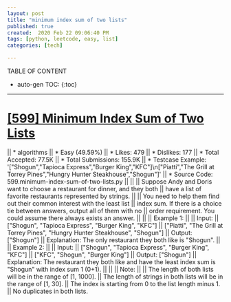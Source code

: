 ```yaml
---
layout: post
title: "minimum index sum of two lists"
published: true
created:  2020 Feb 22 09:06:40 PM
tags: [python, leetcode, easy, list]
categories: [tech]

---
```


TABLE OF CONTENT

* auto-gen TOC:
{:toc}

- - -

# [[599] Minimum Index Sum of Two Lists](https://leetcode.com/problems/minimum-index-sum-of-two-lists/description/)

|| * algorithms
|| * Easy (49.59%)
|| * Likes:    479
|| * Dislikes: 177
|| * Total Accepted:    77.5K
|| * Total Submissions: 155.9K
|| * Testcase Example:  '["Shogun","Tapioca Express","Burger King","KFC"]\n["Piatti","The Grill at Torrey Pines","Hungry Hunter Steakhouse","Shogun"]'
|| * Source Code:       599.minimum-index-sum-of-two-lists.py
|| 
|| 
|| Suppose Andy and Doris want to choose a restaurant for dinner, and they both
|| have a list of favorite restaurants represented by strings. 
|| 
|| You need to help them find out their common interest with the least list
|| index sum. If there is a choice tie between answers, output all of them with no
|| order requirement. You could assume there always exists an answer.
|| 
|| 
|| Example 1:
|| 
|| Input:
|| ["Shogun", "Tapioca Express", "Burger King", "KFC"]
|| ["Piatti", "The Grill at Torrey Pines", "Hungry Hunter Steakhouse", "Shogun"]
|| Output: ["Shogun"]
|| Explanation: The only restaurant they both like is "Shogun".
|| 
|| Example 2:
|| 
|| Input:
|| ["Shogun", "Tapioca Express", "Burger King", "KFC"]
|| ["KFC", "Shogun", "Burger King"]
|| Output: ["Shogun"]
|| Explanation: The restaurant they both like and have the least index sum is "Shogun" with index sum 1 (0+1).
|| 
|| 
|| Note:
|| 
|| The length of both lists will be in the range of [1, 1000].
|| The length of strings in both lists will be in the range of [1, 30].
|| The index is starting from 0 to the list length minus 1.
|| No duplicates in both lists.
